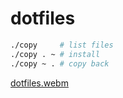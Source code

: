 dotfiles
========

```sh
./copy     # list files
./copy . ~ # install
./copy ~ . # copy back
```

[dotfiles.webm](https://github.com/user-attachments/assets/f350391c-8df2-4cce-aba8-e66f7c692596)
